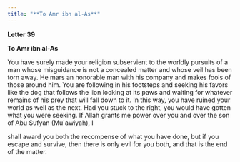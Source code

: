 ```yaml
---
title: "**To Amr ibn al-As**" 
---
```

**Letter 39**

**To Amr ibn al\-As**

You have surely made your religion subservient to the worldly pursuits of a man whose misguidance is not a concealed matter and whose veil has been torn away\. He mars an honorable man with his company and makes fools of those around him\. You are following in his footsteps and seeking his favors like the dog that follows the lion looking at its paws and waiting for whatever remains of his prey that will fall down to it\. In this way, you have ruined your world as well as the next\. Had you stuck to the right, you would have gotten what you were seeking\. If Allah grants me power over you and over the son of Abu Sufyan \(Mu\`awiyah\), I

<a id="page789"></a>shall award you both the recompense of what you have done, but if you escape and survive, then there is only evil for you both, and that is the end of the matter\.

